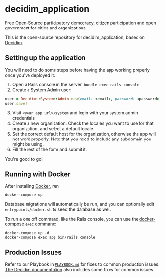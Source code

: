 # decidim_application

Free Open-Source participatory democracy, citizen participation and open government for cities and organizations

This is the open-source repository for decidim_application, based on [Decidim](https://github.com/decidim/decidim).

## Setting up the application

You will need to do some steps before having the app working properly once you've deployed it:

1. Open a Rails console in the server: `bundle exec rails console`
2. Create a System Admin user:
```ruby
user = Decidim::System::Admin.new(email: <email>, password: <password>, password_confirmation: <password>)
user.save!
```
3. Visit `<your app url>/system` and login with your system admin credentials
4. Create a new organization. Check the locales you want to use for that organization, and select a default locale.
5. Set the correct default host for the organization, otherwise the app will not work properly. Note that you need to include any subdomain you might be using.
6. Fill the rest of the form and submit it.

You're good to go!

## Running with Docker
After installing [Docker](https://docs.docker.com/get-docker/), run


```
docker-compose up
```

Database migrations will automatically be run, and you can optionally
edit `entrypoints/docker.sh` to seed the database as well.

To run a one off command, like the Rails console, you can use the
[docker-compose `exec` command](https://docs.docker.com/compose/reference/exec/):

```
docker-compose up -d
docker-compose exec app bin/rails console
```

## Production Issues
Refer to our Playbook in [`PLAYBOOK.md`](./PLAYBOOK.md) for fixes to common production issues.
[The Decidim documentation](https://docs.decidim.org/en/) also includes some fixes for common issues.
